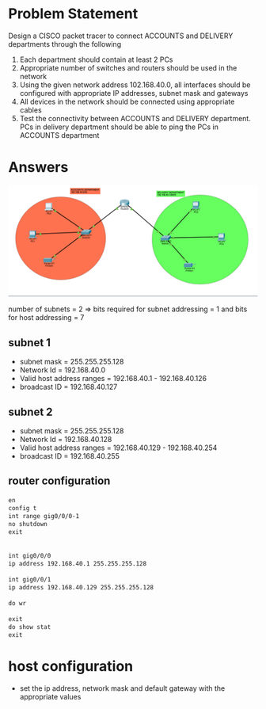 # Problem Statement

Design a CISCO packet tracer to connect ACCOUNTS and DELIVERY departments through the following

1. Each department should contain at least 2 PCs
2. Appropriate number of switches and routers should be used in the network
3. Using the given network address 102.168.40.0, all interfaces should be configured with appropriate IP addresses, subnet mask and gateways
4. All devices in the network should be connected using appropriate cables
5. Test the connectivity between ACCOUNTS and DELIVERY department. PCs in delivery department should be able to ping the PCs in ACCOUNTS department

# Answers

![Alt Text](./img.png)

number of subnets = 2
=> bits required for subnet addressing = 1
and bits for host addressing = 7

## subnet 1

- subnet mask = 255.255.255.128
- Network Id = 192.168.40.0
- Valid host address ranges = 192.168.40.1 - 192.168.40.126
- broadcast ID = 192.168.40.127

## subnet 2

- subnet mask = 255.255.255.128
- Network Id = 192.168.40.128
- Valid host address ranges = 192.168.40.129 - 192.168.40.254
- broadcast ID = 192.168.40.255

## router configuration

```
en
config t
int range gig0/0/0-1
no shutdown
exit


int gig0/0/0
ip address 192.168.40.1 255.255.255.128

int gig0/0/1
ip address 192.168.40.129 255.255.255.128

do wr

exit
do show stat
exit
```

# host configuration

- set the ip address, network mask and default gateway with the appropriate values
